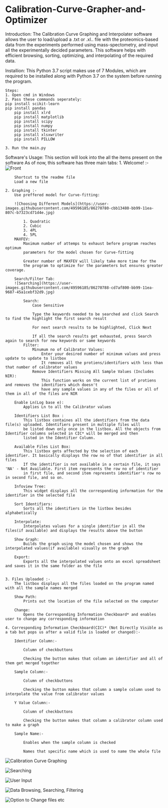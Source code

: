 # Calibration-Curve-Grapher-and-Optimizer
Introduction:
The Calibration Curve Graphing and Interpolater software allows the user to load/upload a .txt or .xl.. file with the proteomics-based data from the experiments performed using mass-spectometry, and input all the experimentally decided parameters. This software helps with efficient browsing, sorting, optimizing, and interpolating of the required data.

Installion:
This Python 3.7 script makes use of 7 Modules, which are required to be installed along with Python 3.7 on the system before running the program.

	Steps:
	1. Open cmd in Windows
	2. Pass these commands seperately:
    pip install scikit-learn
    pip install pandas
		pip install xlrd
		pip install matplotlib
		pip install scipy
		pip install numpy
		pip install tkinter
		pip install xlsxwriter
		pip install PILLOW  
    
	3. Run the main.py


Software's Usage:
This section will look into the all the items present on the software
As of now, this software has three main tabs:
	1. Welcome! :-
	![Front](https://user-images.githubusercontent.com/49596185/86270784-cce26180-bb99-11ea-822a-8336f482e99f.jpg)
		
		
		Shortcut to the readme file
		Load a new file
		
	2. Graphing :-
		Use preffered model for Curve-fitting:
		
		![Choosing Different Models](https://user-images.githubusercontent.com/49596185/86270780-cbb13480-bb99-11ea-807c-b7323cd71d4e.jpg)
			
			1. Quadratic
			2. Cubic
			3. 4PL
			4. 5PL
		MAXFEV:
			Maximum number of attemps to exhaust before program reaches optimum
			parameters for the model chosen for Curve-fitting
			
			Greater number of MAXFEV will likely take more time for the 
			the program to optimize for the parameters but ensures greater coverage.
		
		Search/Filter Tab:
		![Searching](https://user-images.githubusercontent.com/49596185/86270788-cd7af800-bb99-11ea-9687-45a1cebf32d9.jpg)
			
			Search:
				Case Sensitive
				
				Type the keywords needed to be searched and click Search to find the highlight the first search result
				
				For next search results to be highlighted, Click Next
				
				If all the search results get exhausted, press Search again to search for new keywords or same keywords 
			Filter:
				Minumum no of Calibrator Values:
					Enter your desired number of minimum values and press update to update to listbox
					It removes all the protiens/identifiers with less than that number of calibrator values
				Remove Identifiers Missing All Sample Values (Includes NIR):
					This function works on the current list of protiens and removes the identifiers which doesn't
					have any sample values in any of the files or all of them in all of the files are NIR
		
		Enable Ln(Log base e):
			Applies Ln to all the Calibrator values

		Identifiers List Box :
			This listbox containes all the identifiers from the data file(s) uploaded. Identifiers present in multiple files will
			be listed down only once in the listbox. All the objects from Identifier columns selected in CIC* will be merged and then
			listed in the Identifier Column.

		Available Files List Box:
			This listbox gets affected by the selection of each identifier. It basically displays the row no of that identifier in all files
			If the identifier is not available in a certain file, it says 'NA' - Not Available. First item represents the row no of identifier
			in first file, and second item represents identifier's row no in second file, and so on.
		
		Infoview Tree:
			This widget displays all the corresponding information for the identifier in the selected file
	
		Sort Identifiers:
			Sorts all the identifiers in the listbox besides alphabetically

		Interpolate:
			Interpolates values for a single identifier in all the files(if available) and displays the results above the button

		Show Graph:
			Builds the graph using the model chosen and shows the interpolated values(if available) visually on the graph

		Export:
			Exports all the interpolated values onto an excel spreadsheet and saves it in the same folder as the file

	
	3. Files Uploaded :-
		The listbox displays all the files loaded on the program named with all the sample names merged
		
		Show Path:
			Prints out the location of the file selected on the computer

		Change:
			Opens the Corresponding Information Checkboard* and enables user to change any corresponding information

	4. Corresponding Information Checkboard(CIC)* (Not Directly Visible as a tab but pops us after a valid file is loaded or changed):-
		
		Identifier Column:-
			
			Column of checkbuttons 
			
			Checking the button makes that column an identifier and all of them get merged together

		Sample Column:-

			Column of checkbuttons

			Checking the button makes that column a sample column used to interpolate the value from calibrator values

		Y Value Column:-

			Column of checkbuttons

			Checking the button makes that column a calibrator column used to make a graph

		Sample Name:-
			
			Enables when the sample column is checked
			
			Names that specific name which is used to name the whole file

 ![Calibration Curve Graphing](https://user-images.githubusercontent.com/49596185/86270775-cb189e00-bb99-11ea-9424-2724ca7f4dd1.jpg)


 
		
![Searching](https://user-images.githubusercontent.com/49596185/86270788-cd7af800-bb99-11ea-9687-45a1cebf32d9.jpg)

![User Input](https://user-images.githubusercontent.com/49596185/86270791-cd7af800-bb99-11ea-9927-409f6e51e0b6.jpg)

![Data Browsing, Searching, Filtering](https://user-images.githubusercontent.com/49596185/86270782-cc49cb00-bb99-11ea-9f41-577eabdda87a.jpg)

![Option to Change files etc](https://user-images.githubusercontent.com/49596185/86270786-cce26180-bb99-11ea-80ed-9f6116232f74.jpg)







